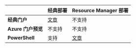 | | **经典部署** | **Resource Manager 部署** |
|----------------------------------------|--------------|------------------------|
| **经典门户** | [文章](/documentation/articles/vpn-gateway-point-to-site-create) | 不支持 |
| **Azure 门户预览** | 不支持 | 不支持 |
| **PowerShell** | 支持 | [文章](/documentation/articles/vpn-gateway-howto-point-to-site-rm-ps)|



<!---HONumber=Mooncake_0425_2016-->
